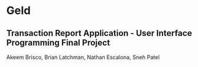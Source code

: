 # Geld
## Transaction Report Application - User Interface Programming Final Project

Akeem Brisco, Brian Latchman, Nathan Escalona, Sneh Patel
